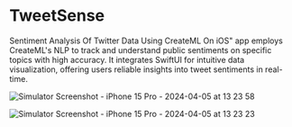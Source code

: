# TweetSense
Sentiment Analysis Of Twitter Data Using CreateML On iOS" app employs CreateML's NLP to track and understand public sentiments on specific topics with high accuracy. It integrates SwiftUI for intuitive data visualization, offering users reliable insights into tweet sentiments in real-time.


![Simulator Screenshot - iPhone 15 Pro - 2024-04-05 at 13 23 58](https://github.com/Navinneon/TweetSense/assets/61930183/8f25158d-df8e-40e1-ba19-663fecfeae35)


![Simulator Screenshot - iPhone 15 Pro - 2024-04-05 at 13 23 23](https://github.com/Navinneon/TweetSense/assets/61930183/0fa26325-7ec2-4d0a-a999-12ef27b452b0)
